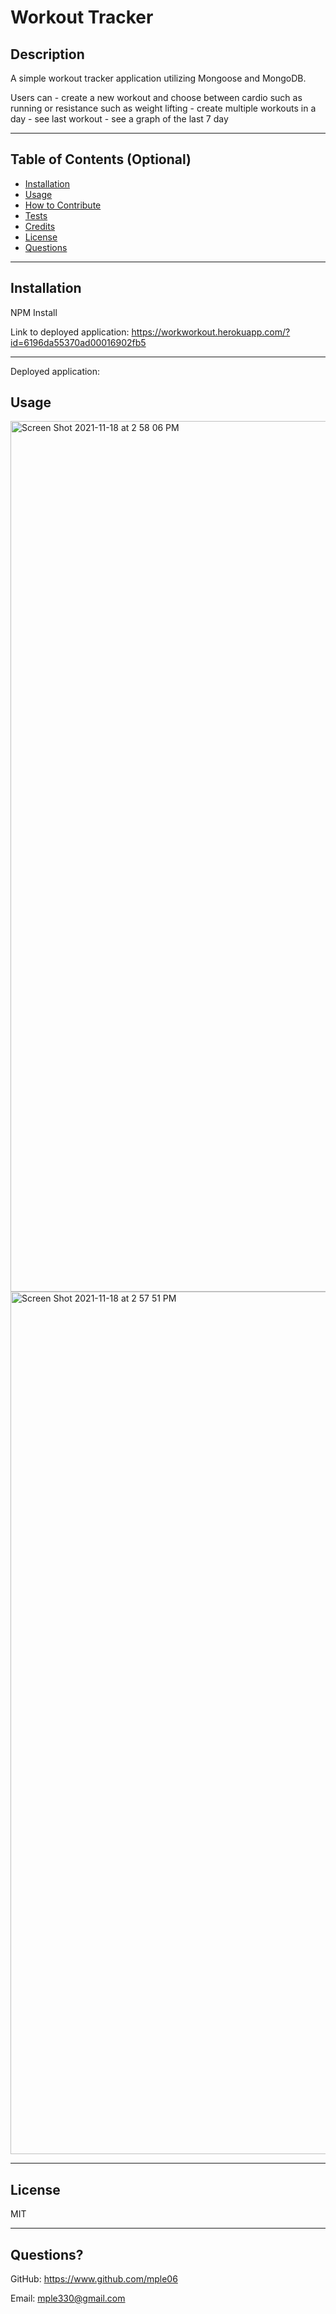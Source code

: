 # Workout Tracker

## Description

A simple workout tracker application utilizing Mongoose and MongoDB. 

Users can 
    - create a new workout and choose between cardio such as running or resistance such as weight lifting
    - create multiple workouts in a day
    - see last workout
    - see a graph of the last 7 day
    
---

## Table of Contents (Optional)

- [Installation](#installation)
- [Usage](#usage)
- [How to Contribute](#contribute)
- [Tests](#tests)
- [Credits](#credits)
- [License](#license)
- [Questions](#questions)

---

## Installation

NPM Install 

Link to deployed application:
https://workworkout.herokuapp.com/?id=6196da55370ad00016902fb5

---

Deployed application:


## Usage

<img width="1393" alt="Screen Shot 2021-11-18 at 2 58 06 PM" src="https://user-images.githubusercontent.com/90426657/142511541-de00d5b7-c252-4e24-b0ae-071caba6c697.png">

<img width="1380" alt="Screen Shot 2021-11-18 at 2 57 51 PM" src="https://user-images.githubusercontent.com/90426657/142511542-1f808ffe-143c-49c2-98e8-8cd2bb92cad9.png">

---

## License

MIT

---

## Questions?

GitHub: https://www.github.com/mple06

Email: mple330@gmail.com
